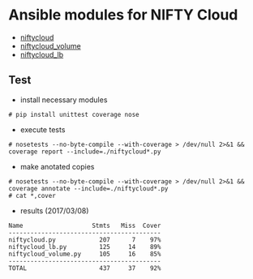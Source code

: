 # Ansible modules for NIFTY Cloud

* [niftycloud](documents/niftycloud.md)
* [niftycloud_volume](documents/niftycloud_volume.md)
* [niftycloud_lb](documents/niftycloud_lb.md)

## Test

* install necessary modules
```
# pip install unittest coverage nose
```

* execute tests
```
# nosetests --no-byte-compile --with-coverage > /dev/null 2>&1 && coverage report --include=./niftycloud*.py
```

* make anotated copies
```
# nosetests --no-byte-compile --with-coverage > /dev/null 2>&1 && coverage annotate --include=./niftycloud*.py
# cat *,cover
```

* results (2017/03/08)
```
Name                   Stmts   Miss  Cover
------------------------------------------
niftycloud.py            207      7    97%
niftycloud_lb.py         125     14    89%
niftycloud_volume.py     105     16    85%
------------------------------------------
TOTAL                    437     37    92%
```
